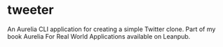 # tweeter
An Aurelia CLI application for creating a simple Twitter clone. Part of my book Aurelia For Real World Applications available on Leanpub.
